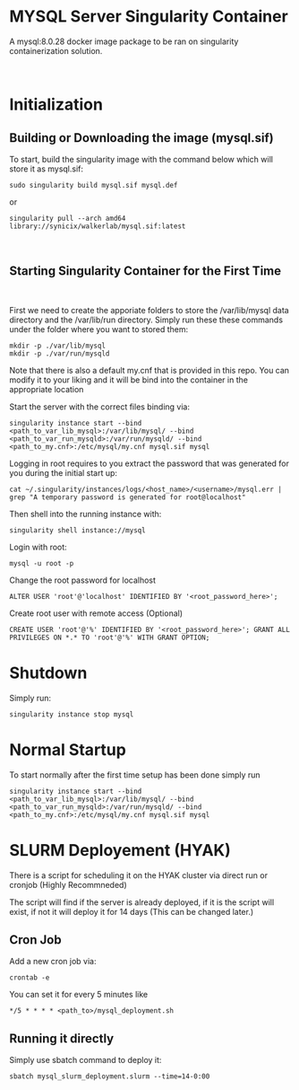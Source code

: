 # MYSQL Server Singularity Container

A mysql:8.0.28 docker image package to be ran on singularity containerization solution.

<br/>

# Initialization

## Building or Downloading the image (mysql.sif)

To start, build the singularity image with the command below which will store it as mysql.sif:

    sudo singularity build mysql.sif mysql.def

or 

    singularity pull --arch amd64 library://synicix/walkerlab/mysql.sif:latest
<br/>

## Starting Singularity Container for the First Time
<br/>

First we need to create the apporiate folders to store the /var/lib/mysql data directory and the /var/lib/run directory. Simply run these these commands under the folder where you want to stored them:

    mkdir -p ./var/lib/mysql
    mkdir -p ./var/run/mysqld

Note that there is also a default my.cnf that is provided in this repo. You can modify it to your liking and it will be bind into the container in the appropriate location

Start the server with the correct files binding via:

    singularity instance start --bind <path_to_var_lib_mysql>:/var/lib/mysql/ --bind <path_to_var_run_mysqld>:/var/run/mysqld/ --bind <path_to_my.cnf>:/etc/mysql/my.cnf mysql.sif mysql

Logging in root requires to you extract the password that was generated for you during the initial start up:

    cat ~/.singularity/instances/logs/<host_name>/<username>/mysql.err | grep "A temporary password is generated for root@localhost"

Then shell into the running instance with:

    singularity shell instance://mysql

Login with root:

    mysql -u root -p

Change the root password for localhost

    ALTER USER 'root'@'localhost' IDENTIFIED BY '<root_password_here>';

Create root user with remote access (Optional)

    CREATE USER 'root'@'%' IDENTIFIED BY '<root_password_here>'; GRANT ALL PRIVILEGES ON *.* TO 'root'@'%' WITH GRANT OPTION;

# Shutdown
Simply run:
    
    singularity instance stop mysql

# Normal Startup
To start normally after the first time setup has been done simply run 

    singularity instance start --bind <path_to_var_lib_mysql>:/var/lib/mysql/ --bind <path_to_var_run_mysqld>:/var/run/mysqld/ --bind <path_to_my.cnf>:/etc/mysql/my.cnf mysql.sif mysql

# SLURM Deployement (HYAK)
There is a script for scheduling it on the HYAK cluster via direct run or cronjob (Highly Recommneded)

The script will find if the server is already deployed, if it is the script will exist, if not it will deploy it for 14 days (This can be changed later.)

## Cron Job
Add a new cron job via:

    crontab -e

You can set it for every 5 minutes like

    */5 * * * * <path_to>/mysql_deployment.sh

## Running it directly
Simply use sbatch command to deploy it:

    sbatch mysql_slurm_deployment.slurm --time=14-0:00
